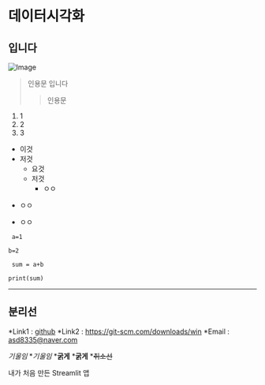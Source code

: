 # 데이터시각화
## 입니다
![Image](https://github.com/user-attachments/assets/258a2328-d6c8-4db9-a0fe-c3ac6174c71b)


> 인용문 입니다
> > 인용문
1. 1
2. 2
3. 3

* 이것
* 저것
  * 요것
  * 저것
    * ㅇㅇ
   
+ ㅇㅇ
- ㅇㅇ

``` a=1```

```
b=2
```
<code> sum = a+b </code>
<pre><code>print(sum)</code></pre>


***
분리선
---


*Link1 : [github](https://git-scm.com/downloads/win)
*Link2 : <https://git-scm.com/downloads/win>
*Email : <asd8335@naver.com>

*기울임*
*_기울임_
***굵게**
*__굵게__
*~~취소선~~

내가 처음 만든 Streamlit 앱
